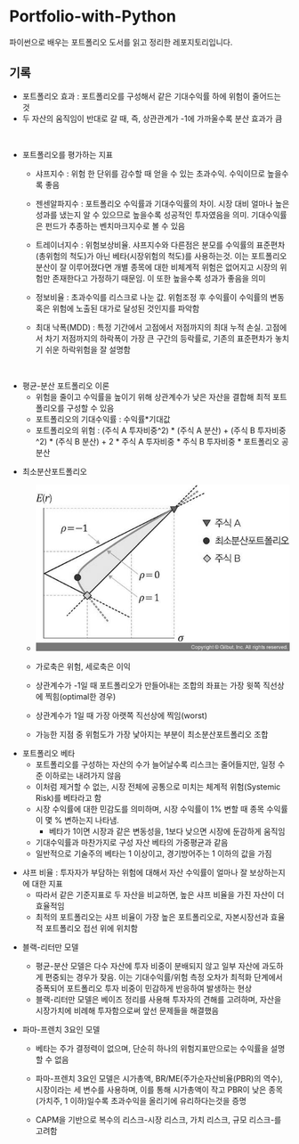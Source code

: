 # Portfolio-with-Python

파이썬으로 배우는 포트폴리오 도서를 읽고 정리한 레포지토리입니다.

<div>
</div>

## 기록

* 포트폴리오 효과 : 포트폴리오를 구성해서 같은 기대수익률 하에 위험이 줄어드는 것
* 두 자산의 움직임이 반대로 갈 때, 즉, 상관관계가 -1에 가까울수록 분산 효과가 큼

<div>
<br>
</div>

* 포트폴리오를 평가하는 지표
  
  * 샤프지수 : 위험 한 단위를 감수할 때 얻을 수 있는 초과수익. 수익이므로 높을수록 좋음
  
  * 젠센알파지수 : 포트폴리오 수익률과 기대수익률의 차이. 시장 대비 얼마나 높은 성과를 냈는지 알 수 있으므로 높을수록 성공적인 투자였음을 의미. 기대수익률은 펀드가 추종하는 벤치마크지수로 볼 수 있음
  
  * 트레이너지수 : 위험보상비율. 샤프지수와 다른점은 분모를 수익률의 표준편차(총위험의 척도)가 아닌 베타(시장위험의 척도)를 사용하는것. 이는 포트폴리오 분산이 잘 이루어졌다면 개별 종목에 대한 비체계적 위험은 없어지고 시장의 위험만 존재한다고 가정하기 때문임. 이 또한 높을수록 성과가 좋음을 의미
  
  * 정보비율 : 초과수익를 리스크로 나눈 값. 위험조정 후 수익률이 수익률의 변동 혹은 위험에 노출된 대가로 달성된 것인지를 파악함
  
  * 최대 낙폭(MDD) : 특정 기간에서 고점에서 저점까지의 최대 누적 손실. 고점에서 차기 저점까지의 하락폭이 가장 큰 구간의 등락률로, 기존의 표준편차가 놓치기 쉬운 하락위험을 잘 설명함

<div>
<br>
</div>

* 평균-분산 포트폴리오 이론
  * 위험을 줄이고 수익률을 높이기 위해 상관계수가 낮은 자산을 결합해 최적 포트폴리오를 구성할 수 있음
  * 포트폴리오의 기대수익률 : 수익률*기대값
  * 포트폴리오의 위험 : (주식 A 투자비중^2) * (주식 A 분산) + (주식 B 투자비중^2) * (주식 B 분산) + 2 * 주식 A 투자비중 * 주식 B 투자비중 * 포트폴리오 공분산

<div>
</div>

* 최소분산포트폴리오
  
  * ![최소분산포트폴리오](images/최소분산포트폴리오.jpg)
  
  * 가로축은 위험, 세로축은 이익
  
  * 상관계수가 -1일 때 포트폴리오가 만들어내는 조합의 좌표는 가장 윗쪽 직선상에 찍힘(optimal한 경우)
  
  * 상관계수가 1일 때 가장 아랫쪽 직선상에 찍임(worst)
  
  * 가능한 지점 중 위험도가 가장 낯아지는 부분이 최소분산포트폴리오 조합

<div>
</div>

* 포트폴리오 베타
  * 포트폴리오를 구성하는 자산의 수가 늘어날수록 리스크는 줄어들지만, 일정 수준 이하로는 내려가지 않음
  * 이처럼 제거할 수 없는, 시장 전체에 공통으로 미치는 체계적 위험(Systemic Risk)를 베타라고 함
  * 시장 수익률에 대한 민감도를 의미하며, 시장 수익률이 1% 변할 때 종목 수익률이 몇 % 변하는지 나타냄.
    * 베타가 1이면 시장과 같은 변동성을, 1보다 낮으면 시장에 둔감하게 움직임
  * 기대수익률과 마찬가지로 구성 자산 베타의 가중평균과 같음
  * 일반적으로 기술주의 베타는 1 이상이고, 경기방어주는 1 이하의 값을 가짐

<div>
</div>

* 샤프 비율 : 투자자가 부담하는 위험에 대해서 자산 수익률이 얼마나 잘 보상하는지에 대한 지표
  * 따라서 같은 기준지표로 두 자산을 비교하면, 높은 샤프 비율을 가진 자산이 더 효율적임
  * 최적의 포트폴리오는 샤프 비율이 가장 높은 포트폴리오로, 자본시장선과 효율적 포트폴리오 접선 위에 위치함

<div>
</div>

* 블랙-리터만 모델
  
  * 평균-분산 모델은 다수 자산에 투자 비중이 분배되지 않고 일부 자산에 과도하게 편중되는 경우가 잦음. 이는 기대수익률/위험 측정 오차가 최적화 단계에서 증폭되어 포트폴리오 투자 비중이 민감하게 반응하여 발생하는 현상
  * 블랙-리터만 모델은  베이즈 정리를 사용해 투자자의 견해를 고려하며, 자산을 시장가치에 비례해 투자함으로써 앞선 문제들을 해결했음

<div>
</div>

* 파마-프렌치 3요인 모델
  
  * 베타는 주가 결정력이 없으며, 단순히 하나의 위험지표만으로는 수익률을 설명할 수 없음
  
  * 파마-프렌치 3요인 모델은 시가총액, BR/ME(주가순자산비율(PBR)의 역수), 시장이라는 세 변수를 사용하며, 이를 통해 시가총액이 작고 PBR이 낮은 종목(가치주, 1 이하)일수록 초과수익을 올리기에 유리하다는것을 증명
  
  * CAPM을 기반으로 복수의 리스크-시장 리스크, 가치 리스크, 규모 리스크-를 고려함
